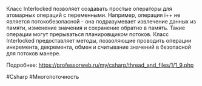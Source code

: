 Класс Interlocked позволяет создавать простые операторы для атомарных операций с переменными. Например, операция i++ не является потокобезопасной - она подразумевает извлечение данных из памяти, изменение значения и сохранение обратно в память. Такие операции могут прерываться планировщиком потоков. Класс Interlocked предоставляет методы, позволяющие проводить операции инкремента, декремента, обмен и считывание значений в безопасной для потоков манере.

Подробнее:
https://professorweb.ru/my/csharp/thread_and_files/1/1_9.php

#Csharp #Многопоточность
